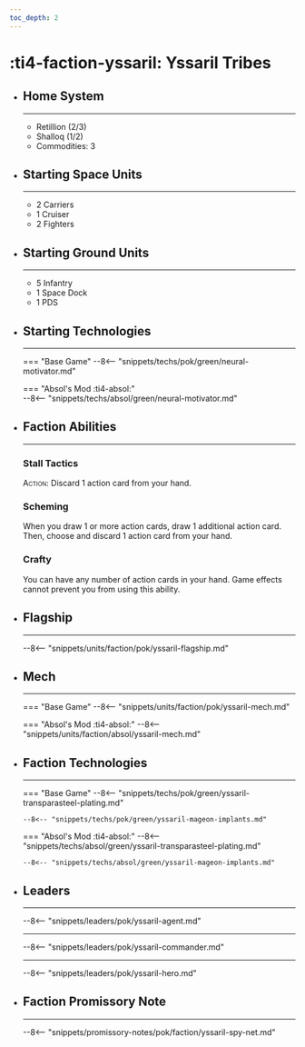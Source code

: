 ```yaml
---
toc_depth: 2
---
```


# :ti4-faction-yssaril: Yssaril Tribes

<div class="grid cards" markdown>

-   ## __Home System__

    ---

    * Retillion (2/3)
    * Shalloq (1/2)
    * Commodities: 3

</div>

<div class="grid cards" markdown>

-   ## __Starting Space Units__

    ---

    * 2 Carriers
    * 1 Cruiser
    * 2 Fighters

-   ## __Starting Ground Units__

    ---

    * 5 Infantry
    * 1 Space Dock
    * 1 PDS

-   ## __Starting Technologies__

    ---
    === "Base Game"
        --8<-- "snippets/techs/pok/green/neural-motivator.md"

    === "Absol's Mod :ti4-absol:"  
        --8<-- "snippets/techs/absol/green/neural-motivator.md"

-   ## __Faction Abilities__

    ---
    ### **Stall Tactics**
    
    <span style="font-variant:small-caps;">Action</span>: Discard 1 action card from your hand.

    ### **Scheming**

    When you draw 1 or more action cards, draw 1 additional action card. Then, choose and discard 1 action card from your hand.

    ### **Crafty**

    You can have any number of action cards in your hand. Game effects cannot prevent you from using this ability.

-   ## __Flagship__

    ---
    --8<-- "snippets/units/faction/pok/yssaril-flagship.md"

-   ## __Mech__

    ---
    === "Base Game"
        --8<-- "snippets/units/faction/pok/yssaril-mech.md"

    === "Absol's Mod :ti4-absol:"
        --8<-- "snippets/units/faction/absol/yssaril-mech.md"

-   ## __Faction Technologies__

    ---
    === "Base Game"
        --8<-- "snippets/techs/pok/green/yssaril-transparasteel-plating.md"

        --8<-- "snippets/techs/pok/green/yssaril-mageon-implants.md"

    === "Absol's Mod :ti4-absol:"
        --8<-- "snippets/techs/absol/green/yssaril-transparasteel-plating.md"

        --8<-- "snippets/techs/absol/green/yssaril-mageon-implants.md"

-   ## __Leaders__

    ---
    
    --8<-- "snippets/leaders/pok/yssaril-agent.md"

    ---

    --8<-- "snippets/leaders/pok/yssaril-commander.md"

    ---

    --8<-- "snippets/leaders/pok/yssaril-hero.md"

-   ## __Faction Promissory Note__

    ---
    --8<-- "snippets/promissory-notes/pok/faction/yssaril-spy-net.md"

</div>
